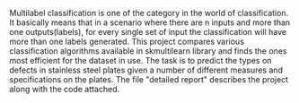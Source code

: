 Multilabel classification is one of the category in the world of classification. It basically means that in a scenario where there are n inputs and more than one outputs(labels), for every single set of input the classification will have more than one labels generated. This project compares various classification algorithms available in skmultilearn library and finds the ones most efficient for the dataset in use. The task is to predict the types on defects in stainless steel plates given a number of different measures and specifications on the plates. The file "detailed report" describes the project along with the code attached.
